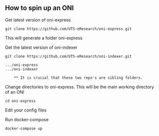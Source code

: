 ## How to spin up an ONI

Get latest version of oni-express

```shell script 
git clone https://github.com/UTS-eResearch/oni-express.git
```

This will generate a folder oni-express

Get the latest version of oni-indexer

```shell script
git clone https://github.com/UTS-eResearch/oni-indexer.git
```

```
.../oni-express
.../oni-indexer

    ** It is crucial that these two repo's are sibling folders.
```

Change directories to oni-express. This will be the main working directory of an ONI

```shell script
cd oni-express
```

Edit your config files 

Run docker-compose

```shell script
docker-compose up
```
